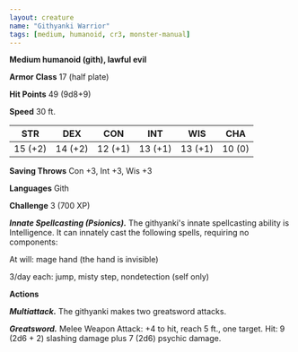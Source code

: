 ```yaml
---
layout: creature
name: "Githyanki Warrior"
tags: [medium, humanoid, cr3, monster-manual]
---
```


**Medium humanoid (gith), lawful evil**

**Armor Class** 17 (half plate)

**Hit Points** 49 (9d8+9)

**Speed** 30 ft.

|   STR   |   DEX   |   CON   |   INT   |   WIS   |   CHA   |
|:-----:|:-----:|:-----:|:-----:|:-----:|:-----:|
| 15 (+2) | 14 (+2) | 12 (+1) | 13 (+1) | 13 (+1) | 10 (0) |

**Saving Throws** Con +3, Int +3, Wis +3

**Languages** Gith

**Challenge** 3 (700 XP)

***Innate Spellcasting (Psionics).*** The githyanki's innate spellcasting ability is Intelligence. It can innately cast the following spells, requiring no components:

At will: mage hand (the hand is invisible)

3/day each: jump, misty step, nondetection (self only)

**Actions**

***Multiattack.*** The githyanki makes two greatsword attacks.

***Greatsword.*** Melee Weapon Attack: +4 to hit, reach 5 ft., one target. Hit: 9 (2d6 + 2) slashing damage plus 7 (2d6) psychic damage.

